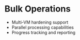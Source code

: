 # Bulk Operations
- Multi-VM hardening support
- Parallel processing capabilities
- Progress tracking and reporting
